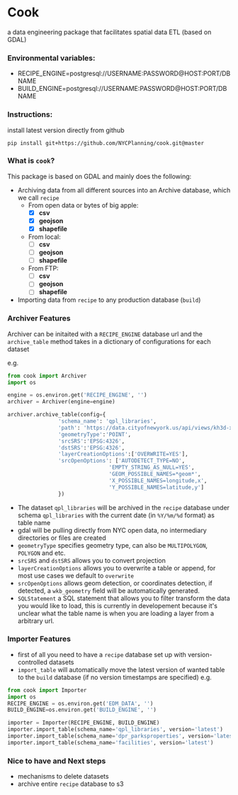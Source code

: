 # Cook
a data engineering package that facilitates spatial data ETL (based on GDAL)

### Environmental variables: 
- RECIPE_ENGINE=postgresql://USERNAME:PASSWORD@HOST:PORT/DBNAME
- BUILD_ENGINE=postgresql://USERNAME:PASSWORD@HOST:PORT/DBNAME

### Instructions: 
install latest version directly from github
```
pip install git+https://github.com/NYCPlanning/cook.git@master
```
### What is `cook`?
This package is based on GDAL and mainly does the following:
- Archiving data from all different sources into an Archive database, which we call `recipe`
    - From open data or bytes of big apple:
        - [X] __csv__
        - [X] __geojson__
        - [X] __shapefile__
    - From local:
        - [ ] __csv__
        - [ ] __geojson__
        - [ ] __shapefile__
    - From FTP:
        - [ ] __csv__
        - [ ] __geojson__
        - [ ] __shapefile__

- Importing data from `recipe` to any production database (`build`)

### __Archiver__ Features
Archiver can be initaited with a `RECIPE_ENGINE` database url and the `archive_table` method takes in a dictionary of configurations for each dataset

e.g.
```python
from cook import Archiver
import os

engine = os.environ.get('RECIPE_ENGINE', '')
archiver = Archiver(engine=engine)

archiver.archive_table(config={
                'schema_name': 'qpl_libraries',
                'path': 'https://data.cityofnewyork.us/api/views/kh3d-xhq7/rows.csv', 
                'geometryType':'POINT',
                'srcSRS':'EPSG:4326',
                'dstSRS':'EPSG:4326',
                'layerCreationOptions':['OVERWRITE=YES'],
                'srcOpenOptions': ['AUTODETECT_TYPE=NO',
                                'EMPTY_STRING_AS_NULL=YES',
                                'GEOM_POSSIBLE_NAMES=*geom*',
                                'X_POSSIBLE_NAMES=longitude,x',
                                'Y_POSSIBLE_NAMES=latitude,y']
                })
```
+ The dataset `qpl_libraries` will be archived in the `recipe` database under schema `qpl_libraries` with the current date (in `%Y/%m/%d` format) as table name
+ gdal will be pulling directly from NYC open data, no intermediary directories or files are created
+ `geometryType` specifies geometry type, can also be `MULTIPOLYGON`, `POLYGON` and etc.
+ `srcSRS` and `dstSRS` allows you to convert projection
+ `layerCreationOptions` allows you to overwrite a table or append, for most use cases we default to `overwrite`
+ `srcOpenOptions` allows geom detection, or coordinates detection, if detected, a `wkb_geometry` field will be automatically generated.
+ `SQLStatement` a SQL statement that allows you to filter transform the data you would like to load, this is currently in developement because it's unclear what the table name is when you are loading a layer from a arbitrary url.

### __Importer__ Features
+ first of all you need to have a `recipe` database set up with version-controlled datasets
+ `import_table` will automatically move the latest version of wanted table to the `build` database (if no version timestamps are specified)
e.g.
```python
from cook import Importer
import os
RECIPE_ENGINE = os.environ.get('EDM_DATA', '')
BUILD_ENGINE=os.environ.get('BUILD_ENGINE', '')

importer = Importer(RECIPE_ENGINE, BUILD_ENGINE)
importer.import_table(schema_name='qpl_libraries', version='latest')
importer.import_table(schema_name='dpr_parksproperties', version='latest')
importer.import_table(schema_name='facilities', version='latest')
```

### Nice to have and Next steps
+ mechanisms to delete datasets
+ archive entire `recipe` database to s3